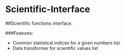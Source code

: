 # Scientific-Interface
##Scientific functions interface.

###Features:

- Common statistical indices for a given numbers list
- Data transformer for scientific values list
